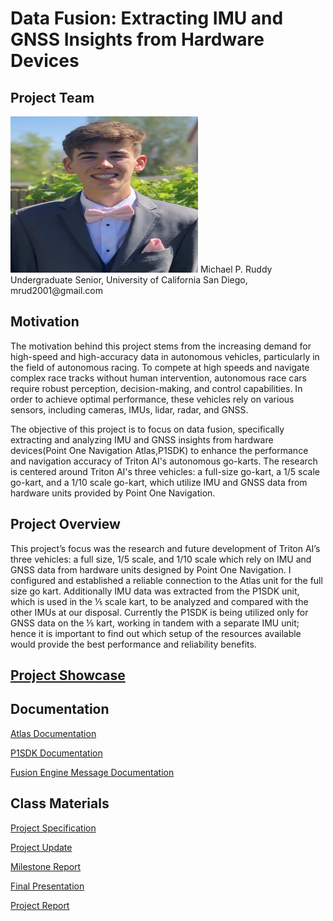 # Data Fusion: Extracting IMU and GNSS Insights from Hardware Devices

## Project Team
<img src="IMG_0677.jpeg" alt="Image" width="300" height="250">
Michael P. Ruddy
Undergraduate Senior, University of California San Diego, mrud2001@gmail.com

## Motivation
The motivation behind this project stems from the increasing demand for high-speed and high-accuracy data in autonomous vehicles, particularly in the field of autonomous racing. To compete at high speeds and navigate complex race tracks without human intervention, autonomous race cars require robust perception, decision-making, and control capabilities. In order to achieve optimal performance, these vehicles rely on various sensors, including cameras, IMUs, lidar, radar, and GNSS.

The objective of this project is to focus on data fusion, specifically extracting and analyzing IMU and GNSS insights from hardware devices(Point One Navigation Atlas,P1SDK) to enhance the performance and navigation accuracy of Triton AI's autonomous go-karts. The research is centered around Triton AI's three vehicles: a full-size go-kart, a 1/5 scale go-kart, and a 1/10 scale go-kart, which utilize IMU and GNSS data from hardware units provided by Point One Navigation.

## Project Overview
This project’s focus was the research and future development of Triton AI’s three vehicles: a full size, 1/5 scale, and 1/10
scale which rely on IMU and GNSS data from hardware units designed by Point One Navigation. I configured and
established a reliable connection to the Atlas unit for the full size go kart. Additionally IMU data was extracted from the
P1SDK unit, which is used in the ⅕ scale kart, to be analyzed and compared with the other IMUs at our disposal. Currently
the P1SDK is being utilized only for GNSS data on the ⅕ kart, working in tandem with a separate IMU unit; hence it is
important to find out which setup of the resources available would provide the best performance and reliability benefits.


## [Project Showcase](https://drive.google.com/file/d/1XMN0SFqJnMZiCo4YY1O-weOlYEP0sotJ/view?usp=sharing) 

## Documentation
[Atlas Documentation](Atlas+User+Guide+1.5.pdf) 


[P1SDK Documentation](Point%20One%20Standard%20Dev%20Kit%20User%20Manual.pdf)


[Fusion Engine Message Documentation](FusionEngine%20Message%20Specification%20v0.17.pdf)

## Class Materials
[Project Specification](Project%20Spec%20CSE%20145%20(1).pdf)


[Project Update](Oral%20Project%20Update.pptx)


[Milestone Report](Milestone%20Report%20(1).pdf)


[Final Presentation](Oral%20Project%20Update%20(1).pdf)


[Project Report](https://github.com/MichaelRuddy/CSE145/blob/main/Final%20Project%20Report.docx%20(1).pdf) 


